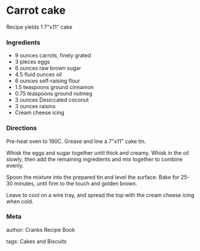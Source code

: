 # Carrot cake

Recipe yields 1 7"x11" cake 

### Ingredients
 * 9 ounces carrots, finely grated
 * 3 pieces eggs
 * 6 ounces raw brown sugar
 * 4.5 fluid ounces oil
 * 6 ounces self-raising flour
 * 1.5 teaspoons ground cinnamon
 * 0.75 teaspoons ground nutmeg
 * 3 ounces Desiccated coconut
 * 3 ounces raisins
 * Cream cheese icing

### Directions

Pre-heat oven to 190C.  Grease and line a 7"x11" cake tin.

Whisk the eggs and sugar together until thick and creamy.  Whisk in the oil slowly, then add the remaining ingredients and mix together to combine evenly.

Spoon the mixture into the prepared tin and level the surface.  Bake for 25-30 minutes, until firm to the touch and golden brown.

Leave to cool on a wire tray, and spread the top with the cream cheese icing when cold.

### Meta
author: Cranks Recipe Book

tags: Cakes and Biscuits

